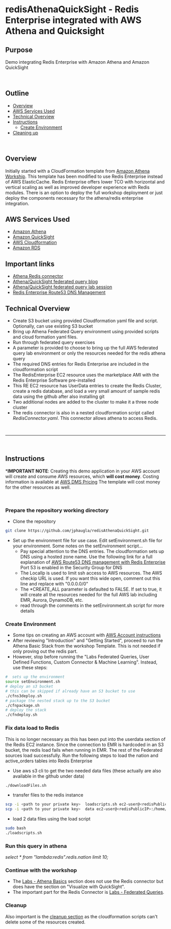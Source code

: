 # redisAthenaQuickSight - Redis Enterprise integrated with AWS Athena and Quicksight

## Purpose

Demo integrating Redis Enterprise with Amazon Athena and Amazon QuickSight


&nbsp;

## Outline

- [Overview](#overview)
- [AWS Services Used](#aws-services-used)
- [Technical Overview](#technical-overview)
- [Instructions](#instructions)
  - [Create Environment](#create-environment)
- [Cleaning up](#cleaning-up)


&nbsp;

## Overview

Initially started with a CloudFormation template from [Amazon Athena Workship](https://athena-in-action.workshop.aws/40-federatedquery.html).  This template has been modified to use Redis Enterprise instead of AWS ElasticCache.  Redis Enterprise offers lower TCO with horizontal and vertical scaling as well as improved developer experience with Redis modules.  There is an option to deploy the full workshop deployment or just deploy the components necessary for the athena/redis enterprise integration.
## AWS Services Used

* [Amazon Athena ](https://aws.amazon.com/athena/)
* [Amazon QuickSight ](https://aws.amazon.com/quicksight/)
* [AWS Cloudformation](https://aws.amazon.com/cloudformation/)
* [Amazon RDS](https://aws.amazon.com/rds/)

## Important links
* [Athena Redis connector](https://github.com/awslabs/aws-athena-query-federation/tree/master/athena-redis)
* [Athena/QuickSight federated query blog](https://awsfeed.com/whats-new/big-data/accessing-and-visualizing-data-from-multiple-data-sources-with-amazon-athena-and-amazon-quicksight)
* [Athena/QuickSight federated query lab session](https://awsfeed.com/whats-new/big-data/accessing-and-visualizing-data-from-multiple-data-sources-with-amazon-athena-and-amazon-quicksight)
* [Redis Enterprise Route53 DNS Management](https://docs.redis.com/latest/rs/installing-upgrading/configuring/configuring-aws-route53-dns-redis-enterprise/)

## Technical Overview

* Create S3 bucket using provided Cloudformation yaml file and script.   Optionally, can use existing S3 bucket
* Bring up Athena Federated Query environment using provided scripts and cloud formation yaml files.
* Run through federated query exercises
* A parameter is provided to choose to bring up the full AWS federated query lab environment or only the resources needed for the redis athena query
* The required DNS entries for Redis Enterprise are included in the cloudformation script
* The RedisEnterprise EC2 resource uses the marketplace AMI with the Redis Enterprise Software pre-installed
* This RE EC2 resource has UserData entries to create the Redis Cluster, create a redis database, and load a very small amount of sample redis data using the github after also installing git
* Two additional nodes are added to the cluster to make it a three node cluster
* The redis connector is also in a nested cloudformation script called *RedisConnector.yaml*.  This connector allows athena to access Redis.

&nbsp;

---

&nbsp;

## Instructions

***IMPORTANT NOTE**: Creating this demo application in your AWS account will create and consume AWS resources, which **will cost money**.  Costing information is available at [AWS DMS Pricing](https://aws.amazon.com/dms/pricing/)   The template will cost money for the other resources as well.

&nbsp;

### Prepare the repository working directory
* Clone the repository
```bash
git clone https://github.com/jphaugla/redisAthenaQuickSight.git
```
* Set up the environment file for use case.  Edit setEnvironment.sh file for your environment.  Some notes on the setEnvironment script...
    * Pay special attention to the DNS entries. The cloudformation sets up DNS using a hosted zone name.   Use the following link for a full explanation of [AWS Route53 DNS management with Redis Enterprise](https://docs.redis.com/latest/rs/installing-upgrading/configuring/configuring-aws-route53-dns-redis-enterprise/)  Port 53 is enabled in the Security Group for DNS
    * The LocalIp is used to limit ssh access to AWS resources.  The AWS checkip URL is used.  If you want this wide open, comment out this line and replace with "0.0.0.0/0"
    * The *CREATE_ALL parameter is defaulted to FALSE.  If set to true, it will create all the resources needed for the full AWS lab including EMR, Aurora, DynamoDB, etc.
    * read through the comments in the setEnvironment.sh script for more details
### Create Environment
* Some tips on creating an AWS account with [AWS Account instructions](https://athena-in-action.workshop.aws/20-howtostart/201-self-paced.html)
* After reviewing  "Introduction" and "Getting Started", proceed to run the Athena Basic Stack from the workshop Template.  This is not needed if only proving out the redis part.
* However, stop before running the "Labs Federated Queries, User Defined Functions, Custom Connector & Machine Learning".  Instead, use these steps:
```bash
#  sets up the environment
source setEnvironment.sh
# deploy an s3 bucket
# this can be skipped if already have an S3 bucket to use
./cfns3deploy.sh
# package the nested stack up to the S3 bucket 
./cfnpackage.sh
# deploy the stack
./cfndeploy.sh
```

### Fix data load to Redis
This is no longer necessary as this has been put into the userdata section of the Redis EC2 instance.  Since the connection to EMR is hardcoded in an S3 bucket, the redis load fails when running in EMR.  The rest of the Federated sources load successfully.  Run the following steps to load the nation and active_orders tables into Redis Enterprise
* Use aws s3 cli to get the two needed data files  (these actually are also available in the github under data)
```bash
./downloadFiles.sh
```
* transfer files to the redis instance
```bash
scp -i <path to your private key>  loadscripts.sh ec2-user@<redisPublicIP>:/home/ec2-user
scp -i <path to your private key>  data ec2-user@<redisPublicIP>:/home/ec2-user
```
*  load 2 data files using the load script
```bash
sudo bash
./loadscripts.sh
```

### Run this query in athena
*select * from "lambda:redis".redis.nation limit 10;*

### Continue with the workshop
* The [Labs - Athena Basics](https://athena-in-action.workshop.aws/30-basics.html) section does not use the Redis connector but does have the section on "Visualize with QuickSight".  
* The important part for the Redis Connector is [Labs - Federated Queries](https://athena-in-action.workshop.aws/40-federatedquery.html).  

### Cleanup
Also important is the [cleanup section](https://athena-in-action.workshop.aws/100-cleanups.html) as the cloudformation scripts can't delete some of the resources created.
